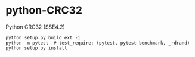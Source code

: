 # python-CRC32
Python CRC32 (SSE4.2)
```
python setup.py build_ext -i
python -m pytest  # test_require: (pytest, pytest-benchmark, _rdrand)
python setup.py install
```
